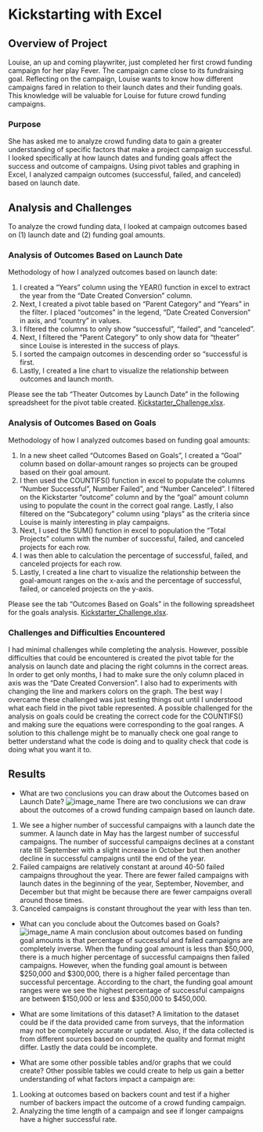 # Kickstarting with Excel

## Overview of Project

Louise, an up and coming playwriter, just completed her first crowd funding campaign for her play Fever. The campaign came close to its fundraising goal. Reflecting on the campaign, Louise wants to know how different campaigns fared in relation to their launch dates and their funding goals. This knowledge will be valuable for Louise for future crowd funding campaigns. 

### Purpose

She has asked me to analyze crowd funding data to gain a greater understanding of specific factors that make a project campaign successful. I looked specifically at how launch dates and funding goals affect the success and outcome of campaigns. Using pivot tables and graphing in Excel, I analyzed campaign outcomes (successful, failed, and canceled) based on launch date. 

## Analysis and Challenges
To analyze the crowd funding data, I looked at campaign outcomes based on (1) launch date and (2) funding goal amounts.  

### Analysis of Outcomes Based on Launch Date
Methodology of how I analyzed outcomes based on launch date: 
1.	I created a “Years” column using the YEAR() function in excel to extract the year from the “Date Created Conversion” column. 
2.	Next, I created a pivot table based on “Parent Category” and “Years” in the filter. I placed “outcomes” in the legend, “Date Created Conversion” in axis, and “country” in values. 
3.	I filtered the columns to only show “successful”, “failed”, and “canceled”. 
4.	Next, I filtered the “Parent Category” to only show data for “theater” since Louise is interested in the success of plays. 
5.	I sorted the campaign outcomes in descending order so “successful is first. 
6.	Lastly, I created a line chart to visualize the relationship between outcomes and launch month. 

Please see the tab “Theater Outcomes by Launch Date” in the following spreadsheet for the pivot table created. [Kickstarter_Challenge.xlsx](Kickstarter_Challenge.xlsx).

### Analysis of Outcomes Based on Goals
Methodology of how I analyzed outcomes based on funding goal amounts: 
1.	In a new sheet called “Outcomes Based on Goals”, I created a “Goal” column based on dollar-amount ranges so projects can be grouped based on their goal amount. 
2.	I then used the COUNTIFS() function in excel to populate the columns “Number Successful”, Number Failed”, and “Number Canceled”. I filtered on the Kickstarter “outcome” column and by the “goal” amount column using to populate the count in the correct goal range. Lastly, I also filtered on the “Subcategory” column using “plays” as the criteria since Louise is mainly interesting in play campaigns. 
3.	Next, I used the SUM() function in excel to population the “Total Projects” column with the number of successful, failed, and canceled projects for each row. 
4.	I was then able to calculation the percentage of successful, failed, and canceled projects for each row. 
5.	Lastly, I created a line chart to visualize the relationship between the goal-amount ranges on the x-axis and the percentage of successful, failed, or canceled projects on the y-axis. 

Please see the tab “Outcomes Based on Goals” in the following spreadsheet for the goals analysis. [Kickstarter_Challenge.xlsx](Kickstarter_Challenge.xlsx).

### Challenges and Difficulties Encountered
I had minimal challenges while completing the analysis. However, possible difficulties that could be encountered is created the pivot table for the analysis on launch date and placing the right columns in the correct areas. In order to get only months, I had to make sure the only column placed in axis was the “Date Created Conversion”. I also had to experiments with changing the line and markers colors on the graph. The best way I overcame these challenged was just testing things out until I understood what each field in the pivot table represented. A possible challenged for the analysis on goals could be creating the correct code for the COUNTIFS() and making sure the equations were corresponding to the goal ranges. A solution to this challenge might be to manually check one goal range to better understand what the code is doing and to quality check that code is doing what you want it to. 

## Results
- What are two conclusions you can draw about the Outcomes based on Launch Date?
![image_name](path/to/image_name.png)
There are two conclusions we can draw about the outcomes of a crowd funding campaign based on launch date. 
1.	We see a higher number of successful campaigns with a launch date the summer. A launch date in May has the largest number of successful campaigns. The number of successful campaigns declines at a constant rate till September with a slight increase in October but then another decline in successful campaigns until the end of the year. 
2.	Failed campaigns are relatively constant at around 40-50 failed campaigns throughout the year. There are fewer failed campaigns with launch dates in the beginning of the year, September, November, and December but that might be because there are fewer campaigns overall around those times. 
3.	Canceled campaigns is constant throughout the year with less than ten.

- What can you conclude about the Outcomes based on Goals?
![image_name](path/to/image_name.png)
A main conclusion about outcomes based on funding goal amounts is that percentage of successful and failed campaigns are completely inverse. When the funding goal amount is less than $50,000, there is a much higher percentage of successful campaigns then failed campaigns. However, when the funding goal amount is between $250,000 and $300,000, there is a higher failed percentage than successful percentage. According to the chart, the funding goal amount ranges were we see the highest percentage of successful campaigns are between $150,000 or less and $350,000 to $450,000. 

- What are some limitations of this dataset?
A limitation to the dataset could be if the data provided came from surveys, that the information may not be completely accurate or updated. Also, if the data collected is from different sources based on country, the quality and format might differ. Lastly the data could be incomplete.  

- What are some other possible tables and/or graphs that we could create?
Other possible tables we could create to help us gain a better understanding of what factors impact a campaign are: 
1.	Looking at outcomes based on backers count and test if a higher number of backers impact the outcome of a crowd funding campaign. 
2.	Analyzing the time length of a campaign and see if longer campaigns have a higher successful rate.  


